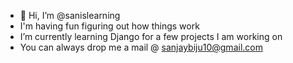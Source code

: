 - 👋 Hi, I’m @sanislearning
- I'm having fun figuring out how things work
- I’m currently learning Django for a few projects I am working on
- You can always drop me a mail @ sanjaybiju10@gmail.com

<!---
sanislearning/sanislearning is a ✨ special ✨ repository because its `README.md` (this file) appears on your GitHub profile.
You can click the Preview link to take a look at your changes.
--->
